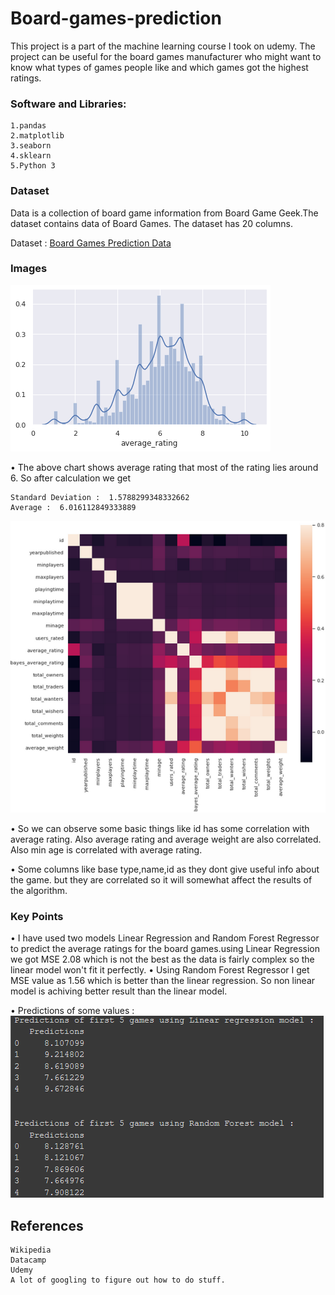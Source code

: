 # Board-games-prediction
This project is a part of the machine learning course I took on udemy. The project can be useful for the board games manufacturer who might want to know what types of games people like and which games got the highest ratings.

### Software and Libraries:

    1.pandas
    2.matplotlib
    3.seaborn
    4.sklearn
    5.Python 3
    
### Dataset
Data is a collection of board game information from Board Game Geek.The dataset contains data of Board Games. The dataset has 20 columns.

Dataset : [Board Games Prediction Data](https://www.kaggle.com/centipede148/board-games-prediction-data)

### Images

![](images/pic2.png)<br/>

• The above chart shows average rating that most of the rating lies around 6. So after calculation we get
    
    Standard Deviation :  1.5788299348332662
    Average :  6.016112849333889


![](images/pic3.png)<br/>

• So we can observe some basic things like id has some correlation with average rating. Also average rating and average weight are also correlated. Also min age is correlated with average rating.

• Some columns like base type,name,id as they dont give useful info about the game. but they are correlated so it will somewhat affect the results of the algorithm.

 



### Key Points
• I have used two models Linear Regression and Random Forest Regressor to predict the average ratings for the board games.using Linear Regression we got MSE 2.08 which is not the best as the data is fairly complex so the linear model won't fit it perfectly.
• Using Random Forest Regressor I get MSE value as 1.56  which is better than the linear regression. So non linear model is achiving better result than the linear model.
    
• Predictions of some values :
![](images/pic4.png)<br/>

    
    
## References

    Wikipedia
    Datacamp
    Udemy
    A lot of googling to figure out how to do stuff.    

